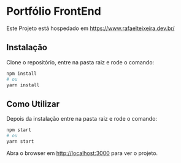 # Portfólio FrontEnd
Este Projeto está hospedado em https://www.rafaelteixeira.dev.br/

## Instalação
Clone o repositório, entre na pasta raiz e rode o comando:
```bash
npm install
# ou
yarn install
```

## Como Utilizar
Depois da instalação entre na pasta raiz e rode o comando:
```bash
npm start
# ou
yarn start
```
Abra o browser em [http://localhost:3000](http://localhost:3000) para ver o projeto.
